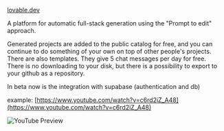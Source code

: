 <!--
date: 2025-01-14T13:25:34
-->

[lovable.dev](https://lovable.dev/) 

A platform for automatic full-stack generation using the "Prompt to edit" approach.

Generated projects are added to the public catalog for free, and you can continue to do something of your own on top of other people's projects. There are also templates. They give 5 chat messages per day for free. There is no downloading to your disk, but there is a possibility to export to your github as a repository.

In beta now is the integration with supabase (authentication and db)



example: 
[https://www.youtube.com/watch?v=c6rd2iZ_A48](https://www.youtube.com/watch?v=c6rd2iZ_A48)

![YouTube Preview](https://img.youtube.com/vi/c6rd2iZ_A48/mqdefault.jpg)

